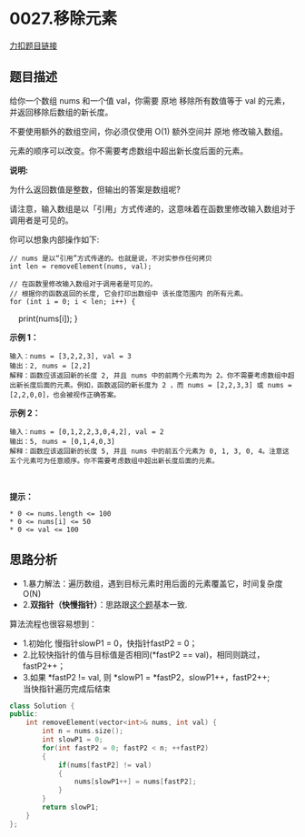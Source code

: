 <p id="移除元素"></p>

# 0027.移除元素  

[力扣题目链接](https://leetcode-cn.com/problems/remove-element/)  


## 题目描述  

给你一个数组 nums 和一个值 val，你需要 原地 移除所有数值等于 val 的元素，并返回移除后数组的新长度。  

不要使用额外的数组空间，你必须仅使用 O(1) 额外空间并 原地 修改输入数组。  

元素的顺序可以改变。你不需要考虑数组中超出新长度后面的元素。  


**说明:**  

为什么返回数值是整数，但输出的答案是数组呢?  

请注意，输入数组是以「引用」方式传递的，这意味着在函数里修改输入数组对于调用者是可见的。  

你可以想象内部操作如下:  

    // nums 是以“引用”方式传递的。也就是说，不对实参作任何拷贝
    int len = removeElement(nums, val);

    // 在函数里修改输入数组对于调用者是可见的。
    // 根据你的函数返回的长度, 它会打印出数组中 该长度范围内 的所有元素。
    for (int i = 0; i < len; i++) {
        print(nums[i]);
    }
 

**示例 1：**  

    输入：nums = [3,2,2,3], val = 3
    输出：2, nums = [2,2]
    解释：函数应该返回新的长度 2, 并且 nums 中的前两个元素均为 2。你不需要考虑数组中超出新长度后面的元素。例如，函数返回的新长度为 2 ，而 nums = [2,2,3,3] 或 nums = [2,2,0,0]，也会被视作正确答案。

**示例 2：**  

    输入：nums = [0,1,2,2,3,0,4,2], val = 2
    输出：5, nums = [0,1,4,0,3]
    解释：函数应该返回新的长度 5, 并且 nums 中的前五个元素为 0, 1, 3, 0, 4。注意这五个元素可为任意顺序。你不需要考虑数组中超出新长度后面的元素。
 

**提示：**

    * 0 <= nums.length <= 100
    * 0 <= nums[i] <= 50
    * 0 <= val <= 100



## 思路分析  

* 1.暴力解法：遍历数组，遇到目标元素时用后面的元素覆盖它，时间复杂度O(N)  
* 2.**双指针（快慢指针）**：思路跟[这个题](https://github.com/wangrui996/leedcode/blob/master/%E5%8F%8C%E6%8C%87%E9%92%88/easy/0026.%E5%88%A0%E9%99%A4%E6%9C%89%E5%BA%8F%E6%95%B0%E7%BB%84%E4%B8%AD%E7%9A%84%E9%87%8D%E5%A4%8D%E9%A1%B9.md)基本一致.  

算法流程也很容易想到：  
* 1.初始化 慢指针slowP1 = 0，快指针fastP2 = 0；  
* 2.比较快指针的值与目标值是否相同(*fastP2 == val)，相同则跳过，fastP2++；
* 3.如果 *fastP2 != val, 则 *slowP1 = *fastP2，slowP1++，fastP2++;  
当快指针遍历完成后结束   

```cpp
class Solution {
public:
    int removeElement(vector<int>& nums, int val) {
        int n = nums.size();
        int slowP1 = 0;  
        for(int fastP2 = 0; fastP2 < n; ++fastP2)
        {
            if(nums[fastP2] != val)
            {
                nums[slowP1++] = nums[fastP2];
            }
        }
        return slowP1;
    }
};
```  



